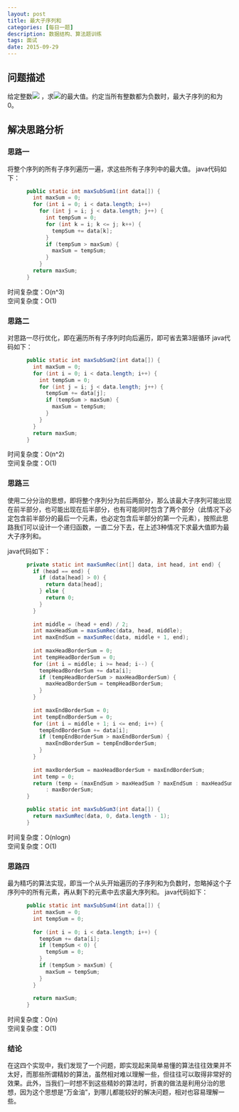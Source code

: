 ```yaml
---
layout: post
title: 最大子序列和
categories: [每日一题]
description: 数据结构、算法题训练
tags: 面试
date: 2015-09-29
---
```

## 问题描述
给定整数<img src="http://www.forkosh.com/mathtex.cgi? A_{1},A_{2},...,A_{n}"> ，求<img src="http://www.forkosh.com/mathtex.cgi? $\sum_{k=i}^j A_{k}$">的最大值。约定当所有整数都为负数时，最大子序列的和为0。

## 解决思路分析

### 思路一
将整个序列的所有子序列遍历一遍，求这些所有子序列中的最大值。
java代码如下：
```java
	  public static int maxSubSum1(int data[]) {
	    int maxSum = 0;
	    for (int i = 0; i < data.length; i++)
	      for (int j = i; j < data.length; j++) {
	        int tempSum = 0;
	        for (int k = i; k <= j; k++) {
	          tempSum += data[k];
	        }
	        if (tempSum > maxSum) {
	          maxSum = tempSum;
	        }
	      }
	    return maxSum;
	  }
```
时间复杂度：O(n^3)</br>
空间复杂度：O(1)

### 思路二
对思路一尽行优化，即在遍历所有子序列时向后遍历，即可省去第3层循环
java代码如下：
```java
	  public static int maxSubSum2(int data[]) {
	    int maxSum = 0;
	    for (int i = 0; i < data.length; i++) {
	      int tempSum = 0;
	      for (int j = i; j < data.length; j++) {
	        tempSum += data[j];
	        if (tempSum > maxSum) {
	          maxSum = tempSum;
	        }
	      }
	    }
	    return maxSum;
	  }
```
时间复杂度：O(n^2)</br>
空间复杂度：O(1)

### 思路三 
使用二分分治的思想，即将整个序列分为前后两部分，那么该最大子序列可能出现在前半部分，也可能出现在后半部分，也有可能同时包含了两个部分（此情况下必定包含前半部分的最后一个元素，也必定包含后半部分的第一个元素），按照此思路我们可以设计一个递归函数，一直二分下去，在上述3种情况下求最大值即为最大子序列和。</br>

java代码如下：
```java
	  private static int maxSumRec(int[] data, int head, int end) {
	    if (head == end) {
	      if (data[head] > 0) {
	        return data[head];
	      } else {
	        return 0;
	      }
	    }
	
	    int middle = (head + end) / 2;
	    int maxHeadSum = maxSumRec(data, head, middle);
	    int maxEndSum = maxSumRec(data, middle + 1, end);
	
	    int maxHeadBorderSum = 0;
	    int tempHeadBorderSum = 0;
	    for (int i = middle; i >= head; i--) {
	      tempHeadBorderSum += data[i];
	      if (tempHeadBorderSum > maxHeadBorderSum) {
	        maxHeadBorderSum = tempHeadBorderSum;
	      }
	    }
	
	    int maxEndBorderSum = 0;
	    int tempEndBorderSum = 0;
	    for (int i = middle + 1; i <= end; i++) {
	      tempEndBorderSum += data[i];
	      if (tempEndBorderSum > maxEndBorderSum) {
	        maxEndBorderSum = tempEndBorderSum;
	      }
	    }
	
	    int maxBorderSum = maxHeadBorderSum + maxEndBorderSum;
	    int temp = 0;
	    return (temp = (maxEndSum > maxHeadSum ? maxEndSum : maxHeadSum)) > maxBorderSum ? temp
	        : maxBorderSum;
	  }

	  public static int maxSubSum3(int data[]) {
    	return maxSumRec(data, 0, data.length - 1);
  	  }
```
时间复杂度：O(nlogn)</br>
空间复杂度：O(1)

### 思路四
最为精巧的算法实现，即当一个从头开始遍历的子序列和为负数时，忽略掉这个子序列中的所有元素，再从剩下的元素中去求最大序列和。
java代码如下：
```java
	  public static int maxSubSum4(int data[]) {
	    int maxSum = 0;
	    int tempSum = 0;
	
	    for (int i = 0; i < data.length; i++) {
	      tempSum += data[i];
	      if (tempSum < 0) {
	        tempSum = 0;
	      }
	      if (tempSum > maxSum) {
	        maxSum = tempSum;
	      }
	    }
	
	    return maxSum;
	  }
```
时间复杂度：O(n)</br>
空间复杂度：O(1)

### 结论
在这四个实现中，我们发现了一个问题，即实现起来简单易懂的算法往往效果并不太好，而那些所谓精妙的算法，虽然相对难以理解一些，但往往可以取得非常好的效果。此外，当我们一时想不到这些精妙的算法时，折衷的做法是利用分治的思想，因为这个思想是“万金油”，到哪儿都能较好的解决问题，相对也容易理解一些。
